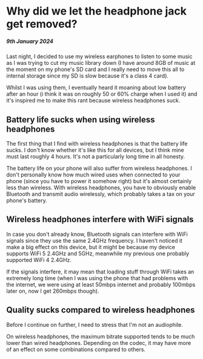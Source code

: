 # Why did we let the headphone jack get removed?
##### 9th January 2024

Last night, I decided to use my wireless earphones to listen to some music as I was trying to cut my music library down (I have around 8GB of music at the moment on my phone's SD card and I really need to move this all to internal storage since my SD is slow because it's a class 4 card).

Whilst I was using them, I eventually heard it moaning about low battery after an hour (i think it was on roughly 50 or 60% charge when I used it) and it's inspired me to make this rant because wireless headphones suck.

## Battery life sucks when using wireless headphones

The first thing that I find with wireless headphones is that the battery life sucks. I don't know whether it's like this for all devices, but I think mine must last roughly 4 hours. It's not a particularly long time in all honesty.

The battery life on your phone will also suffer from wireless headphones. I don't personally know how much wired uses when connected to your phone (since you have to power it somehow right) but it's almost certainly less than wireless. With wireless headphones, you have to obviously enable Bluetooth and transmit audio wirelessly, which probably takes a tax on your phone's battery.

## Wireless headphones interfere with WiFi signals

In case you don't already know, Bluetooth signals can interfere with WiFi signals since they use the same 2.4GHz frequency. I haven't noticed it make a big effect on this device, but it might be because my device supports WiFi 5 2.4GHz and 5GHz, meanwhile my previous one probably supported WiFi 4 2.4GHz.

If the signals interfere, it may mean that loading stuff through WiFi takes an extremely long time (when I was using the phone that had problems with the internet, we were using at least 50mbps internet and probably 100mbps later on, now I get 260mbps though).

## Quality sucks compared to wireless headphones

Before I continue on further, I need to stress that I'm not an audiophile.

On wireless headphones, the maximum bitrate supported tends to be much lower than wired headphones. Depending on the codec, it may have more of an effect on some combinations compared to others.

